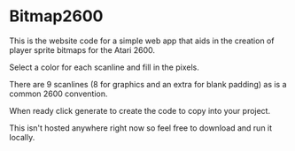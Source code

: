 # Bitmap2600

This is the website code for a simple web app that aids in the creation of player sprite bitmaps for the Atari 2600.

Select a color for each scanline and fill in the pixels.

There are 9 scanlines (8 for graphics and an extra for blank padding) as is a common 2600 convention.

When ready click generate to create the code to copy into your project.

This isn't hosted anywhere right now so feel free to download and run it locally.
